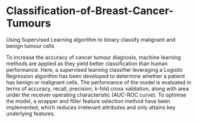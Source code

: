 # Classification-of-Breast-Cancer-Tumours
Using Supervised Learning algorithm to binary classify malignant and benign tumour cells

To increase the accuracy of cancer tumour diagnosis, machine learning methods are applied as they yield better classification than human performance. Here, a supervised learning classifier leveraging a Logistic
Regression algorithm has been developed to determine whether a patient has benign or
malignant cells. The performance of the model is evaluated in terms
of accuracy, recall, precision, k-fold cross validation, along with area
under the receiver operating characteristic (AUC-ROC curve). To
optimise the model, a wrapper and filter feature
selection method have been implemented, which reduces irrelevant attributes and only attains
key underlying features.

